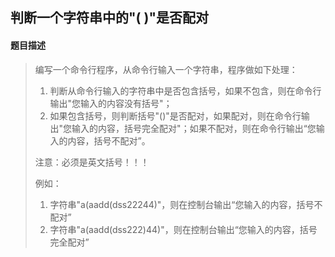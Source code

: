 ## 判断一个字符串中的"( )"是否配对

#### 题目描述

> 编写一个命令行程序，从命令行输入一个字符串，程序做如下处理：
>
> 1. 判断从命令行输入的字符串中是否包含括号，如果不包含，则在命令行输出"您输入的内容没有括号"；
> 2. 如果包含括号，则判断括号"()"是否配对，如果配对，则在命令行输出"您输入的内容，括号完全配对"；如果不配对，则在命令行输出“您输入的内容，括号不配对”。 
>
> 注意：必须是英文括号！！！
>
> 例如：
>
> 1. 字符串"a(aadd(dss22244)"，则在控制台输出“您输入的内容，括号不配对”
> 2. 字符串"a(aadd(dss222)44)"，则在控制台输出“您输入的内容，括号完全配对”
